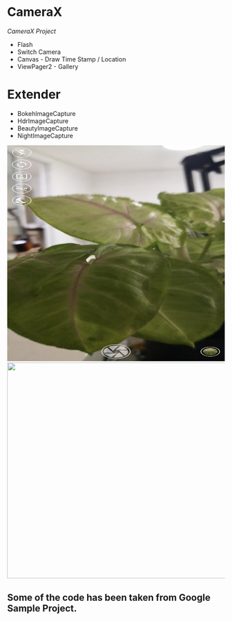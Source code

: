 # CameraX
*CameraX Project*


- Flash
- Switch Camera
- Canvas - Draw Time Stamp / Location 
- ViewPager2 - Gallery


# Extender
- BokehImageCapture
- HdrImageCapture
- BeautyImageCapture
- NightImageCapture



<img src="https://github.com/rddewan/CameraX/blob/master/image/1.jpg" width="600" height="500">
<br>
<img src="https://github.com/rddewan/CameraX/master/image/2.jpg" width="600" height="500">
<br>

## Some of the code has been taken from Google Sample Project.


